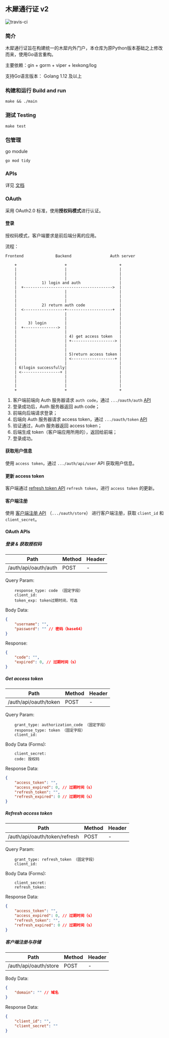 ## 木犀通行证 v2

![travis-ci](https://travis-ci.org/Muxi-X/muxi_auth_service_v2.svg?branch=master)

### 简介

木犀通行证旨在构建统一的木犀内外门户，本仓库为原Python版本基础之上修改而来，使用Go语言重构。

主要依赖：gin + gorm + viper + lexkong/log

支持Go语言版本： Golang 1.12 及以上

### 构建和运行 Build and run

```
make && ./main
```

### 测试 Testing

```
make test
```

### 包管理

go module

```shell
go mod tidy
```

### APIs

详见 [文档](./api.yaml)

### OAuth

采用 OAuth2.0 标准，使用**授权码模式**进行认证。

#### 登录

授权码模式，客户端要求是前后端分离的应用。

流程：

```
Frontend              Backend                 Auth server

    +                     +                       +
    |                     |                       |
    |                     |                       |
    |                     |                       |
    |           1) login and auth                 |
    |  +--------------------------------------->  |
    |                     |                       |
    |                     |                       |
    |                     |                       |
    |           2) return auth code               |
    |  <------------------+--------------------+  |
    |                     |                       |
    |                     |                       |
    |     3) login        |                       |
    |  +--------------->  |                       |
    |                     |                       |
    |                     | 4) get access token   |
    |                     | +-------------------> |
    |                     |                       |
    |                     |                       |
    |                     | 5)return access token |
    |                     | <-------------------+ |
    |                     |                       |
    | 6)login successfully|                       |
    | <-----------------+ |                       |
    |                     |                       |
    |                     |                       |
    |                     |                       |
    +                     +                       +
```

1. 客户端前端向 Auth 服务器请求 `auth code`，通过 `.../oauth/auth` [API](#登录--获取授权码)
2. 登录成功后，Auth 服务器返回 auth code；
3. 前端向后端请求登录；
4. 后端向 Auth 服务器请求 access token，通过 `.../oauth/token` [API](#get-access-token)
5. 验证通过，Auth 服务器返回 access token；
6. 后端生成 token（客户端应用所用的），返回给前端；
7. 登录成功。


#### 获取用户信息

使用 `access token`，通过 `.../auth/api/user` API 获取用户信息。

#### 更新 access token

客户端通过 [refresh token API](#fresh-access-token) `refresh token`，进行 `access token` 的更新。

#### 客户端注册

使用 [客户端注册 API](#客户端注册与存储) （`.../oauth/store`） 进行客户端注册，获取 `client_id` 和 `client_secret`。

#### OAuth APIs

##### 登录 & 获取授权码

| Path | Method | Header |
| ---  | ---    | ---    |
| /auth/api/oauth/auth | POST | - |

Query Param:
```
    response_type: code （固定字段）
    client_id:
    token_exp: token过期时间，可选
```

Body Data:
```json
{
    "username": "",
    "password": "" // 密码（base64）
}
```

Response:
```json
{
    "code": "",
    "expired": 0, // 过期时间（s）
}
```

##### Get access token

| Path | Method | Header |
| ---  | ---    | ---    |
| /auth/api/oauth/token | POST | - |

Query Param:
```
    grant_type: authorization_code （固定字段）
    response_type: token （固定字段）
    client_id:
```

Body Data (Forms):
```
    client_secret:
    code: 授权码
```

Response Data:
```json
{
    "access_token": "",
    "access_expired": 0, // 过期时间（s）
    "refresh_token": "",
    "refresh_expired": 0 // 过期时间（s）
}
```

##### Refresh access token

| Path | Method | Header |
| ---  | ---    | ---    |
| /auth/api/oauth/token/refresh | POST | - |

Query Param:
```
    grant_type: refresh_token （固定字段）
    client_id:
```

Body Data (Forms):
```
    client_secret:
    refresh_token:
```

Response Data:
```json
{
    "access_token": "",
    "access_expired": 0, // 过期时间（s）
    "refresh_token": "",
    "refresh_expired": 0 // 过期时间（s）
}
```

##### 客户端注册与存储

| Path | Method | Header |
| ---  | ---    | ---    |
| /auth/api/oauth/store | POST | - |

Body Data:
```json
{
    "domain": "" // 域名
}
```

Response Data:
```json
{
    "client_id": "",
    "client_secret": ""
}
```
